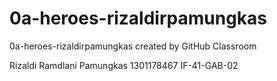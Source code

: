# 0a-heroes-rizaldirpamungkas
0a-heroes-rizaldirpamungkas created by GitHub Classroom

Rizaldi Ramdlani Pamungkas 1301178467
IF-41-GAB-02

